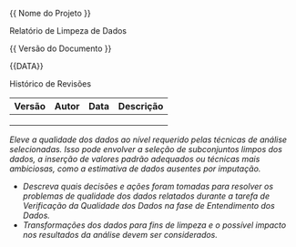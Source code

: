 {{ Nome do Projeto }}

Relatório de Limpeza de Dados

{{ Versão do Documento }}

{{DATA}}

Histórico de Revisões

| **Versão** | **Autor** | **Data** | **Descrição** |
| ---------- | --------- | -------- | ------------- |
|            |           |          |               |
|            |           |          |               |
|            |           |          |               |

_Eleve a qualidade dos dados ao nível requerido pelas técnicas de análise selecionadas. Isso pode
envolver a seleção de subconjuntos limpos dos dados, a inserção de valores padrão adequados ou
técnicas mais ambiciosas, como a estimativa de dados ausentes por imputação._

- _Descreva quais decisões e ações foram tomadas para resolver os problemas de qualidade dos dados
  relatados durante a tarefa de Verificação da Qualidade dos Dados na fase de Entendimento dos
  Dados._
- _Transformações dos dados para fins de limpeza e o possível impacto nos resultados da análise
  devem ser considerados._
